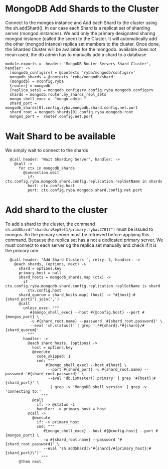 
# MongoDB Add Shards to the Cluster


 Connect to the mongos instance and Add each Shard to the cluster using the sh.addShard().
 In our case each Shard is a replicat set of sharding server (mongod instances).
 We add only the primary designated sharing mongod instance (called the seed) to the Cluster.
 It will automatically add the other (mongod intance) replica set members to the cluster.
 Once done, the Sharded Cluster will be available for the mongodb.
 available does not mean used, the db admin has to manually add a shard to a database

    module.exports =  header: 'MongoDB Router Servers Shard Cluster', handler: ->
      [mongodb_configsrv] = @contexts 'ryba/mongodb/configsrv'
      mongodb_shards = @contexts 'ryba/mongodb/shard'
      {mongodb} = @config.ryba
      {router} = mongodb
      {replica_sets} = mongodb_configsrv.config.ryba.mongodb.configsrv
      shards = mongodb.router.my_shards_repl_sets
      mongo_shell_exec =  "mongo admin "
      shard_port = mongodb_shards[0].config.ryba.mongodb.shard.config.net.port
      shard_root = mongodb_shards[0].config.ryba.mongodb.root
      mongos_port =  router.config.net.port

# Wait Shard to be available

We simply wait to connect to the shards

      @call header: 'Wait Sharding Server', handler: ->
        @call ->
          for ctx in mongodb_shards
            @connection.wait
              if:  ctx.config.ryba.mongodb.shard.config.replication.replSetName in shards
              host: ctx.config.host
              port: ctx.config.ryba.mongodb.shard.config.net.port

# Add shard to the cluster

To add s shard to the cluster, the command `sh.addShard("shardsrvRepSet1/primary.ryba:27017")`
must be issued to mongos.
So the primary server must be retrieved before applying this command. Because the replica set has a not a dedicated primary server,
We must connect to each server og the replica set manually and check if it is the primary one.


      @call header: 'Add Shard Clusters ', retry: 3, handler: ->
        @each shards, (options, next) ->
          shard = options.key
          primary_host = null
          shard_hosts = mongodb_shards.map (ctx) ->
            if ctx.config.ryba.mongodb.shard.config.replication.replSetName is shard
              ctx.config.host
          shard_quorum = shard_hosts.map( (host) -> "#{host}:#{shard_port}").join(',')
          @call
            unless_exec: """
               #{mongo_shell_exec} --host #{@config.host} --port #{mongos_port} \
               -u #{shard_root.name} --password '#{shard_root.password}' \
               --eval 'sh.status()' | grep '.*#{shard}.*#{shard}/#{shard_quorum}'
              """
            handler: ->
              @each shard_hosts, (options) ->
                host = options.key
                @execute
                  code_skipped: 1
                  cmd: """
                      #{mongo_shell_exec} --host #{host} \
                       --port #{shard_port} -u #{shard_root.name} --password '#{shard_root.password}' \
                       --eval 'db.isMaster().primary' | grep '#{host}:#{shard_port}' \
                        | grep -v 'MongoDB shell version' | grep -v 'connecting to:'
                    """
                @call 
                  if: -> @status -1
                  handler: -> primary_host = host
              @call ->
                @execute
                  if: -> primary_host
                  cmd: """
                     #{mongo_shell_exec} --host #{@config.host} --port #{mongos_port} \
                     -u #{shard_root.name} --password '#{shard_root.password}' \
                     --eval 'sh.addShard(\"#{shard}/#{primary_host}:#{shard_port}\")'
                    """
          @then next
